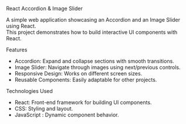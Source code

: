 React Accordion & Image Slider

A simple web application showcasing an Accordion and an Image Slider using React.  
This project demonstrates how to build interactive UI components with React.

Features
- Accordion: Expand and collapse sections with smooth transitions.
- Image Slider: Navigate through images using next/previous controls.
- Responsive Design: Works on different screen sizes.
- Reusable Components: Easily adaptable for other projects.

Technologies Used
- React: Front-end framework for building UI components.
- CSS: Styling and layout.
- JavaScript : Dynamic component behavior.

